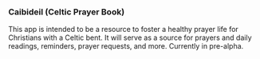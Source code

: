 ### Caibideil (Celtic Prayer Book)

This app is intended to be a resource to foster a healthy prayer life for Christians with a Celtic bent.  It will serve as a source for prayers and daily readings, reminders, prayer requests, and more.  Currently in pre-alpha.

